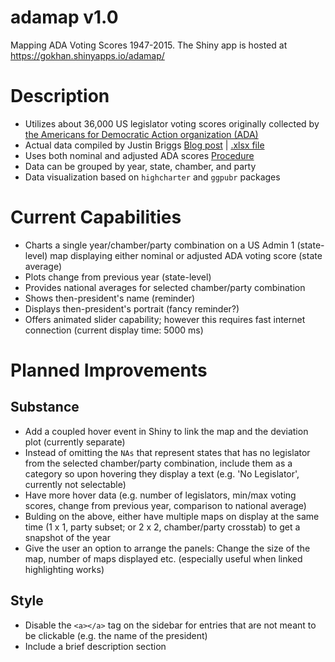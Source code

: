 # adamap v1.0
Mapping ADA Voting Scores 1947-2015. The Shiny app is hosted at https://gokhan.shinyapps.io/adamap/

# Description
* Utilizes about 36,000 US legislator voting scores originally collected by [the Americans for Democratic Action organization (ADA)](adaction.org)
* Actual data compiled by Justin Briggs [Blog post](http://trialstravails.blogspot.co.uk/2017/01/adjusted-ada-scores-from-1947-2015.html) | [.xlsx file](http://bit.ly/2j1TXfE)
* Uses both nominal and adjusted ADA scores [Procedure](http://timgroseclose.com/adjusted-interest-group-scores/)
* Data can be grouped by year, state, chamber, and party
* Data visualization based on ```highcharter``` and ```ggpubr``` packages

# Current Capabilities

* Charts a single year/chamber/party combination on a US Admin 1 (state-level) map displaying either nominal or adjusted ADA voting score (state average)
* Plots change from previous year (state-level)
* Provides national averages for selected chamber/party combination 
* Shows then-president's name (reminder)
* Displays then-president's portrait (fancy reminder?)
* Offers animated slider capability; however this requires fast internet connection (current display time: 5000 ms)

# Planned Improvements
## Substance
* Add a coupled hover event in Shiny to link the map and the deviation plot (currently separate)
* Instead of omitting the ```NAs``` that represent states that has no legislator from the selected chamber/party combination, include them as a category so upon hovering they display a text (e.g. 'No Legislator', currently not selectable)
* Have more hover data (e.g. number of legislators, min/max voting scores, change from previous year, comparison to national average)
* Bulding on the above, either have multiple maps on display at the same time (1 x 1, party subset; or 2 x 2, chamber/party crosstab) to get a snapshot of the year
* Give the user an option to arrange the panels: Change the size of the map, number of maps displayed etc. (especially useful when linked highlighting works)

## Style
* Disable the ```<a></a>``` tag on the sidebar for entries that are not meant to be clickable (e.g. the name of the president)
* Include a brief description section